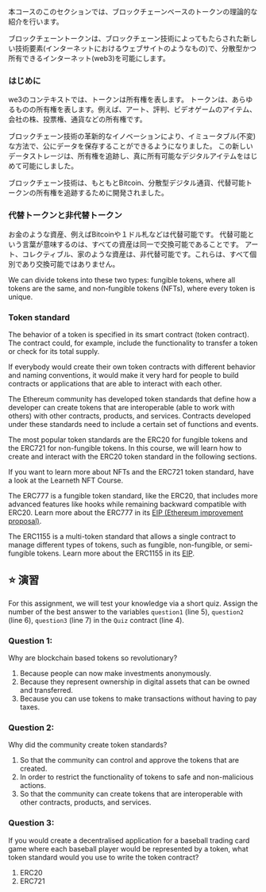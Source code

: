 本コースのこのセクションでは、ブロックチェーンベースのトークンの理論的な紹介を行います。

ブロックチェーントークンは、ブロックチェーン技術によってもたらされた新しい技術要素(インターネットにおけるウェブサイトのようなもの)で、分散型かつ所有できるインターネット(web3)を可能にします。

### はじめに

we3のコンテキストでは、トークンは所有権を表します。 トークンは、あらゆるものの所有権を表します。例えば、アート、評判、ビデオゲームのアイテム、会社の株、投票権、通貨などの所有権です。

ブロックチェーン技術の革新的なイノベーションにより、イミュータブル(不変)な方法で、公にデータを保存することができるようになりました。
この新しいデータストレージは、所有権を追跡し、真に所有可能なデジタルアイテムをはじめて可能にしました。

ブロックチェーン技術は、もともとBitcoin、分散型デジタル通貨、代替可能トークンの所有権を追跡するために開発されました。

### 代替トークンと非代替トークン

お金のような資産、例えばBitcoinや１ドル札などは代替可能です。 代替可能という言葉が意味するのは、すべての資産は同一で交換可能であることです。 アート、コレクティブル、家のような資産は、非代替可能です。これらは、すべて個別であり交換可能ではありません。

We can divide tokens into these two types: fungible tokens, where all tokens are the same, and non-fungible tokens (NFTs), where every token is unique.

### Token standard

The behavior of a token is specified in its smart contract (token contract). The contract could, for example, include the functionality to transfer a token or check for its total supply.

If everybody would create their own token contracts with different behavior and naming conventions, it would make it very hard for people to build contracts or applications that are able to interact with each other.

The Ethereum community has developed token standards that define how a developer can create tokens that are interoperable (able to work with others) with other contracts, products, and services. Contracts developed under these standards need to include a certain set of functions and events.

The most popular token standards are the ERC20 for fungible tokens and the ERC721 for non-fungible tokens. In this course, we will learn how to create and interact with the ERC20 token standard in the following sections.

If you want to learn more about NFTs and the ERC721 token standard, have a look at the Learneth NFT Course.

The ERC777 is a fungible token standard, like the ERC20, that includes more advanced features like hooks while remaining backward compatible with ERC20. Learn more about the ERC777 in its <a href="https://eips.ethereum.org/EIPS/eip-777" target="_blank">EIP (Ethereum improvement proposal)</a>.

The ERC1155 is a multi-token standard that allows a single contract to manage different types of tokens, such as fungible, non-fungible, or semi-fungible tokens.
Learn more about the ERC1155 in its <a href="https://eips.ethereum.org/EIPS/eip-1155" target="_blank">EIP</a>.

## ⭐️ 演習

For this assignment, we will test your knowledge via a short quiz.
Assign the number of the best answer to the variables `question1` (line 5),
`question2` (line 6), `question3` (line 7) in the `Quiz` contract (line 4).

### Question 1:

Why are blockchain based tokens so revolutionary?

1. Because people can now make investments anonymously.
2. Because they represent ownership in digital assets that can be owned and transferred.
3. Because you can use tokens to make transactions without having to pay taxes.

### Question 2:

Why did the community create token standards?

1. So that the community can control and approve the tokens that are created.
2. In order to restrict the functionality of tokens to safe and non-malicious actions.
3. So that the community can create tokens that are interoperable with other contracts, products, and services.

### Question 3:

If you would create a decentralised application for a baseball trading card game where each baseball player would be represented by a token, what token standard would you use to write the token contract?

1. ERC20
2. ERC721